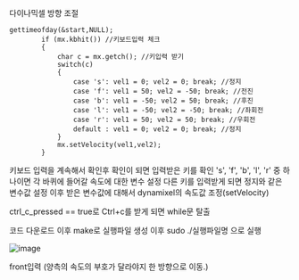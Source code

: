 다이나믹셀 방향 조절

```
gettimeofday(&start,NULL);
        if (mx.kbhit()) //키보드입력 체크
        {
            char c = mx.getch(); //키입력 받기
            switch(c)
            {
                case 's': vel1 = 0; vel2 = 0; break; //정지
                case 'f': vel1 = 50; vel2 = -50; break; //전진
                case 'b': vel1 = -50; vel2 = 50; break; //후진
                case 'l': vel1 = -50; vel2 = -50; break; //좌회전
                case 'r': vel1 = 50; vel2 = 50; break; //우회전
                default : vel1 = 0; vel2 = 0; break; //정지
            }
            mx.setVelocity(vel1,vel2);
        }
```
키보드 입력을 계속해서 확인후 확인이 되면 입력받은 키를 확인
's', 'f', 'b', 'l', 'r' 중 하나이면 각 바퀴에 들어갈 속도에 대한 변수 설정
다른 키를 입력받게 되면 정지와 같은 변수값 설정
이후 받은 변수값에 대해서 dynamixel의 속도값 조정(setVelocity)

ctrl_c_pressed == true로 Ctrl+c를 받게 되면 while문 탈출

코드 다운로드 이후 make로 실행파일 생성 이후
sudo ./실행파일명 으로 실행



![image](https://github.com/user-attachments/assets/d88fa627-4b2d-4bec-bbec-fbf5e7bfa62b)

front입력 (양측의 속도의 부호가 달라야지 한 방향으로 이동.)
